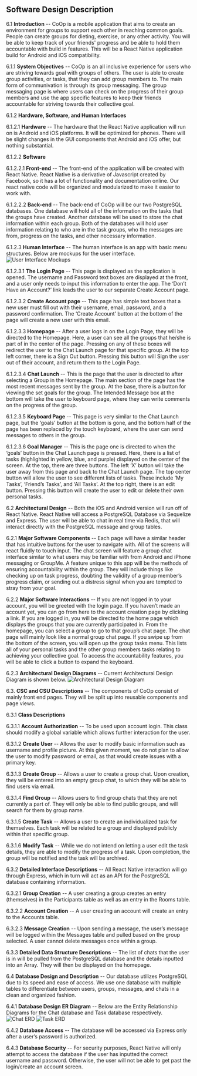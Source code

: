 ##  Software Design Description


6.1  __Introduction__  --  CoOp is a mobile application that aims to create an environment for groups to support each other in reaching common goals. People can create groups for dieting, exercise, or any other activity. You will be able to keep track of your friends' progress and be able to hold them accountable with build in features. This will be a React Native application build for Android and iOS compatibility.

6.1.1  __System Objectives__  --  CoOp is an all inclusive experience for users who are striving towards goal with groups of others. The user is able to create group activities, or tasks, that they can add group members to. The main form of communivation is through its group messaging. The group messaging page is where users can check on the progress of their group members and use the app specific features to keep their friends accountable for striving towards their collective goal.

6.1.2  __Hardware, Software, and Human Interfaces__  

6.1.2.1  __Hardware__  -- The hardware that the React Native application will run on is Android and iOS platforms. It will be optimized for phones. There will be slight changes in the GUI components that Android and iOS offer, but nothing substantial.

6.1.2.2  __Software__  

6.1.2.2.1  __Front-end__  --  The front-end of the application will be created with React Native. React Native is a derivative of Javascript created by Facebook, so it has a lot of functionality and documentation online. Our react native code will be organized and modularized to make it easier to work with.

6.1.2.2.2  __Back-end__  --  The back-end of CoOp will be our two PostgreSQL databases. One database will hold all of the information on the tasks that the groups have created. Another database will be used to store the chat information within each group. Both of the databases will hold user information relating to who are in the task groups, who the messages are from, progress on the tasks, and other necessary information.

6.1.2.3  __Human Interface__  --  The human interface is an app with basic menu structures. Below are mockups for the user interface.
![User Interface Mockups](images/component-diagram.png)

6.1.2.3.1  __The Login Page__  --  This page is displayed as the application is opened. The username and Password text boxes are displayed at the front, and a user only needs to input this information to enter the app. The ‘Don’t Have an Account?’ link leads the user to our separate Create Account page.

6.1.2.3.2  __Create Account page__  --  This page has simple text boxes that a new user must fill out with their username, email, password, and a password confirmation. The ‘Create Account’ button at the bottom of the page will create a new user with this email.

6.1.2.3.3  __Homepage__  --  After a user logs in on the Login Page, they will be directed to the Homepage. Here, a user can see all the groups that he/she is part of in the center of the page. Pressing on any of these boxes will redirect the user to the Chat Launch page for that specific group. At the top left corner, there is a Sign Out button. Pressing this button will Sign the user out of their account, and return them to the Login Page.

6.1.2.3.4  __Chat Launch__  --  This is the page that the user is directed to after selecting a Group in the Homepage. The main section of the page has the most recent messages sent by the group. At the base, there is a button for viewing the set goals for the group. The Intended Message box at the bottom will take the user to keyboard page, where they can write comments on the progress of the group.

6.1.2.3.5  __Keyboard Page__  --  This page is very similar to the Chat Launch page, but the ‘goals’ button at the bottom is gone, and the bottom half of the page has been replaced by the touch keyboard, where the user can send messages to others in the group.

6.1.2.3.6  __Goal Manager__  --  This is the page one is directed to when the ‘goals’ button in the Chat Launch page is pressed. Here, there is a list of tasks (highlighted in yellow, blue, and purple) displayed on the center of the screen. At the top, there are three buttons. The left ‘X’ button will take the user away from this page and back to the Chat Launch page. The top center button will allow the user to see different lists of tasks. These include ‘My Tasks’, ‘Friend’s Tasks’, and ‘All Tasks’. At the top right, there is an edit button. Pressing this button will create the user to edit or delete their own personal tasks.


6.2  __Architectural Design__  --  Both the iOS and Android version will run off of React Native. React Native will access a PostgreSQL Database via Sequelize and Express. The user will be  able to chat in real time via Redis, that will interact directly with the PostgreSQL message and group tables.

6.2.1  __Major Software Components__  --  Each page will have a similar header that has intuitive buttons for the user to navigate with. All of the screens will react fluidly to touch input. The chat screen will feature a group chat interface similar to what users may be familiar with from Android and iPhone messaging or GroupMe. A feature unique to this app will be the methods of ensuring accountability within the group. They will include things like checking up on task progress, doubting the validity of a group member’s progress claim, or sending out a distress signal when you are tempted to stray from your goal.

6.2.2  __Major Software Interactions__  --  If you are not logged in to your account, you will be greeted with the login page. If you haven’t made an account yet, you can go from here to the account creation page by clicking a link. If you are logged in, you will be directed to the home page which displays the groups that you are currently participated in. From the homepage, you can select a group to go to that group’s chat page. The chat page will mainly look like a normal group chat page. If you swipe up from the bottom of the screen, you will open up the group tasks menu. This lists all of your personal tasks and the other group members tasks relating to achieving your collective goal. To access the accountability features, you will be able to click a button to expand the keyboard.

6.2.3  __Architectural Design Diagrams__  --  Current Architectural Design Diagram is shown below.
![Architectural Design Diagram](images/architecture-diagram.png)


6.3.  __CSC and CSU Descriptions__ -- The components of CoOp consist of mainly front end pages. They will be split up into reusable components and page views.

6.3.1  __Class Descriptions__

6.3.1.1  __Account Authorization__  --  To be used upon account login. This class should modify a global variable which allows further interaction for the user.

6.3.1.2  __Create User__  --  Allows the user to modify basic information such as username and profile picture. At this given moment, we do not plan to allow the user to modify password or email, as that would create issues with a primary key.

6.3.1.3  __Create Group__  --  Allows a user to create a group chat. Upon creation, they will be entered into an empty group chat, to which they will be able to find users via email.

6.3.1.4  __Find Group__  --  Allows users to find group chats that they are not currently a part of. They will only be able to find public groups, and will search for them by group name.

6.3.1.5  __Create Task__  --  Allows a user to create an individualized task for themselves. Each task will be related to a group and displayed publicly within that specific group.

6.3.1.6  __Modify Task__  --  While we do not intend on letting a user edit the task details, they are able to modify the progress of a task. Upon completion, the group will be notified and the task will be archived.

6.3.2  __Detailed Interface Descriptions__  --  All React Native interaction will go through Express, which in turn will act as an API for the PostgreSQL database containing information.

6.3.2.1  __Group Creation__  --  A user creating a group creates an entry (themselves) in the Participants table as well as an entry in the Rooms table.

6.3.2.2  __Account Creation__  --  A user creating an account will create an entry to the Accounts table.

6.3.2.3  __Message Creation__  --  Upon sending a message, the user’s message will be logged within the Messages table and pulled based on the group selected. A user cannot delete messages once within a group.

6.3.3  __Detailed Data Structure Descriptions__  --  The list of chats that the user is in will be pulled from the PostgreSQL database and the details inputted into an Array. They will then be displayed on the homepage.


6.4  __Database Design and Description__  --  Our database utilizes PostgreSQL due to its speed and ease of access. We use one database with multiple tables to differentiate between users, groups, messages, and chats in a clean and organized fashion.

6.4.1  __Database Design ER Diagram__  --  Below are the Entity Relationship Diagrams for the Chat database and Task database respectively.
![Chat ERD](images/chatERD.png)
![Task ERD](images/taskERD.png)

6.4.2  __Database Access__  --  The database will be accessed via Express only after a user’s password is authorized.

6.4.3  __Database Security__  --  For security purposes, React Native will only attempt to access the database if the user has inputted the correct username and password. Otherwise, the user will not be able to get past the login/create an account screen.
